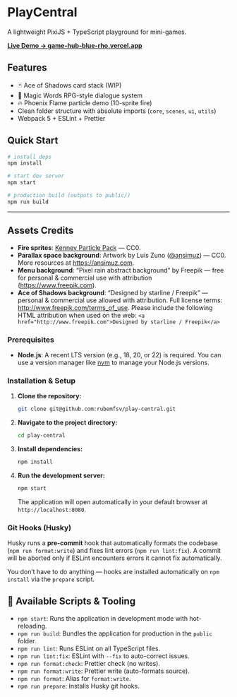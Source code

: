# PlayCentral

A lightweight PixiJS + TypeScript playground for mini-games.

[**Live Demo → game-hub-blue-rho.vercel.app**](https://game-hub-blue-rho.vercel.app/)

## Features

- 🃏 Ace of Shadows card stack (WIP)
- 💬 Magic Words RPG-style dialogue system
- 🔥 Phoenix Flame particle demo (10-sprite fire)
- Clean folder structure with absolute imports (`core`, `scenes`, `ui`, `utils`)
- Webpack 5 + ESLint + Prettier

## Quick Start

```bash
# install deps
npm install

# start dev server
npm start

# production build (outputs to public/)
npm run build
```

---

## Assets Credits

- **Fire sprites**: [Kenney Particle Pack](http://kenney.nl/assets/smoke-particles) — CC0.
- **Parallax space background**: Artwork by Luis Zuno ([@ansimuz](https://twitter.com/ansimuz)) — CC0. More resources at <https://ansimuz.com>.
- **Menu background**: “Pixel rain abstract background” by Freepik — free for personal & commercial use with attribution (<https://www.freepik.com>).
- **Ace of Shadows background**: “Designed by starline / Freepik” — personal & commercial use allowed with attribution. Full license terms: <http://www.freepik.com/terms_of_use>. Please include the following HTML attribution when used on the web: `<a href="http://www.freepik.com">Designed by starline / Freepik</a>`


### Prerequisites

- **Node.js**: A recent LTS version (e.g., 18, 20, or 22) is required. You can use a version manager like [nvm](https://github.com/nvm-sh/nvm) to manage your Node.js versions.

### Installation & Setup

1.  **Clone the repository:**
    ```sh
    git clone git@github.com:rubemfsv/play-central.git
    ```

2.  **Navigate to the project directory:**
    ```sh
    cd play-central
    ```

3.  **Install dependencies:**
    ```sh
    npm install
    ```

4.  **Run the development server:**
    ```sh
    npm start
    ```
    The application will open automatically in your default browser at `http://localhost:8080`.

### Git Hooks (Husky)

Husky runs a **pre-commit** hook that automatically formats the codebase (`npm run format:write`) and fixes lint errors (`npm run lint:fix`).
A commit will be aborted only if ESLint encounters errors it cannot fix automatically.

You don’t have to do anything — hooks are installed automatically on `npm install` via the `prepare` script.

## 📜 Available Scripts & Tooling

- `npm start`: Runs the application in development mode with hot-reloading.
- `npm run build`: Bundles the application for production in the `public` folder.
- `npm run lint`: Runs ESLint on all TypeScript files.
- `npm run lint:fix`: ESLint with `--fix` to auto-correct issues.
- `npm run format:check`: Prettier check (no writes).
- `npm run format:write`: Prettier write (auto-formats source).
- `npm run format`: Alias for `format:write`.
- `npm run prepare`: Installs Husky git hooks.
